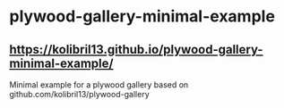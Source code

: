 # plywood-gallery-minimal-example
## https://kolibril13.github.io/plywood-gallery-minimal-example/

Minimal example for a plywood gallery based on github.com/kolibril13/plywood-gallery
